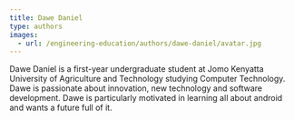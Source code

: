 ```yaml
---
title: Dawe Daniel
type: authors
images:
  - url: /engineering-education/authors/dawe-daniel/avatar.jpg 
---
```

Dawe Daniel is a first-year undergraduate student at Jomo Kenyatta University of Agriculture and Technology studying Computer Technology. Dawe is passionate about innovation, new technology and software development. Dawe is particularly motivated in learning all about android and wants a future full of it.
